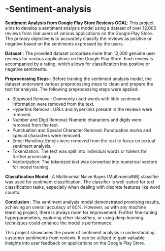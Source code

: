 # -Sentiment-analysis
**Sentiment Analysis from Google Play Store Reviews**
**GOAL**: 
This project aims to develop a sentiment analysis model using a dataset of over 12,000 reviews from real users of various applications on the Google Play Store. The primary objective is to accurately classify the reviews as positive or negative based on the sentiments expressed by the users.

**Dataset** :
The provided dataset comprises more than 12,000 genuine user reviews for various applications on the Google Play Store. Each review is accompanied by a rating, which allows for classification into positive or negative sentiments.

**Preprocessing Steps** :
Before training the sentiment analysis model, the dataset underwent various preprocessing steps to clean and prepare the text for analysis. The following preprocessing steps were applied:
- Stopword Removal: Commonly used words with little sentiment information were removed from the text.
- Hyperlink Removal: URLs and hyperlinks present in the reviews were removed.
- Number and Digit Removal: Numeric characters and digits were removed from the text.
- Punctuation and Special Character Removal: Punctuation marks and special characters were removed.
- Emoji Handling: Emojis were removed from the text to focus on textual sentiment analysis.
- Tokenization: The text was split into individual words or tokens for further processing.
- Vectorization: The tokenized text was converted into numerical vectors for model training.

**Classification Model** :
A Multinomial Naive Bayes (MultinomialNB) classifier was used for sentiment classification. The classifier is well-suited for text classification tasks, especially when dealing with discrete features like word counts.

**Conclusion** : 
The sentiment analysis model demonstrated promising results, achieving an overall accuracy of 80%. However, as with any machine learning project, there is always room for improvement. Further fine-tuning hyperparameters, exploring other classifiers, or using deep learning techniques could enhance the model's performance.

This project showcases the power of sentiment analysis in understanding customer sentiments from reviews. It can be utilized to gain valuable insights into user feedback on applications on the Google Play Store.
